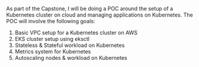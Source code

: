 As part of the Capstone, I will be doing a POC around the setup of a Kubernetes cluster on cloud and managing applications on Kubernetes. The POC will involve the following goals:

1. Basic VPC setup for a Kubernetes cluster on AWS
2. EKS cluster setup using eksctl
3. Stateless & Stateful workload on Kubernetes
4. Metrics system for Kubernetes
5. Autoscaling nodes & workload on Kubernetes
